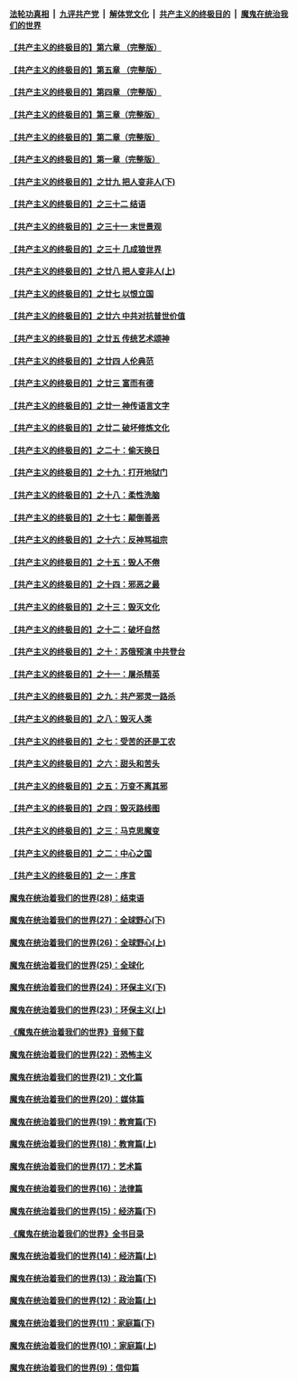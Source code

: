 ####  [法轮功真相](../../../../basic/blob/master/README.md?t=03032027) &nbsp;|&nbsp; [九评共产党](../../../../9ping.md/blob/master/README.md?t=03032027) &nbsp;|&nbsp; [解体党文化](../../../../jtdwh.md/blob/master/README.md?t=03032027)  &nbsp;|&nbsp; [共产主义的终极目的](../../../../gczydzjmd.md/blob/master/README.md?t=03032027) &nbsp;|&nbsp; [魔鬼在统治我们的世界](../../../../mgztzwmdsj.md/blob/master/README.md?t=03032027) 

#### [【共产主义的终极目的】第六章 （完整版）](../pages/nsc422/n11428913.md?t=03032027) 

#### [【共产主义的终极目的】第五章 （完整版）](../pages/nsc422/n11428912.md?t=03032027) 

#### [【共产主义的终极目的】第四章 （完整版）](../pages/nsc422/n11428907.md?t=03032027) 

#### [【共产主义的终极目的】第三章（完整版）](../pages/nsc422/n11428848.md?t=03032027) 

#### [【共产主义的终极目的】第二章（完整版）](../pages/nsc422/n11428831.md?t=03032027) 

#### [【共产主义的终极目的】第一章（完整版）](../pages/nsc422/n11417651.md?t=03032027) 

#### [【共产主义的终极目的】之廿九 把人变非人(下)](../pages/nsc422/n11344140.md?t=03032027) 

#### [【共产主义的终极目的】之三十二 结语](../pages/nsc422/n11360535.md?t=03032027) 

#### [【共产主义的终极目的】之三十一 末世景观](../pages/nsc422/n11351129.md?t=03032027) 

#### [【共产主义的终极目的】之三十 几成狼世界](../pages/nsc422/n11348280.md?t=03032027) 

#### [【共产主义的终极目的】之廿八 把人变非人(上)](../pages/nsc422/n11340492.md?t=03032027) 

#### [【共产主义的终极目的】之廿七 以恨立国](../pages/nsc422/n11336944.md?t=03032027) 

#### [【共产主义的终极目的】之廿六 中共对抗普世价值](../pages/nsc422/n11324785.md?t=03032027) 

#### [【共产主义的终极目的】之廿五 传统艺术颂神](../pages/nsc422/n11296396.md?t=03032027) 

#### [【共产主义的终极目的】之廿四 人伦典范](../pages/nsc422/n11296397.md?t=03032027) 

#### [【共产主义的终极目的】之廿三 富而有德](../pages/nsc422/n11283598.md?t=03032027) 

#### [【共产主义的终极目的】之廿一 神传语言文字](../pages/nsc422/n11263265.md?t=03032027) 

#### [【共产主义的终极目的】之廿二 破坏修炼文化](../pages/nsc422/n11245728.md?t=03032027) 

#### [【共产主义的终极目的】之二十：偷天换日](../pages/nsc422/n11238846.md?t=03032027) 

#### [【共产主义的终极目的】之十九：打开地狱门](../pages/nsc422/n11206376.md?t=03032027) 

#### [【共产主义的终极目的】之十八：柔性洗脑](../pages/nsc422/n11199994.md?t=03032027) 

#### [【共产主义的终极目的】之十七：颠倒善恶](../pages/nsc422/n11179782.md?t=03032027) 

#### [【共产主义的终极目的】之十六：反神骂祖宗](../pages/nsc422/n11166798.md?t=03032027) 

#### [【共产主义的终极目的】之十五：毁人不倦](../pages/nsc422/n11166792.md?t=03032027) 

#### [【共产主义的终极目的】之十四：邪恶之最](../pages/nsc422/n11150249.md?t=03032027) 

#### [【共产主义的终极目的】之十三：毁灭文化](../pages/nsc422/n11135227.md?t=03032027) 

#### [【共产主义的终极目的】之十二：破坏自然](../pages/nsc422/n11135214.md?t=03032027) 

#### [【共产主义的终极目的】之十：苏俄预演 中共登台](../pages/nsc422/n11118424.md?t=03032027) 

#### [【共产主义的终极目的】之十一：屠杀精英](../pages/nsc422/n11118442.md?t=03032027) 

#### [【共产主义的终极目的】之九：共产邪灵一路杀](../pages/nsc422/n11114139.md?t=03032027) 

#### [【共产主义的终极目的】之八：毁灭人类](../pages/nsc422/n11108503.md?t=03032027) 

#### [【共产主义的终极目的】之七：受苦的还是工农](../pages/nsc422/n11101809.md?t=03032027) 

#### [【共产主义的终极目的】之六：甜头和苦头](../pages/nsc422/n11096971.md?t=03032027) 

#### [【共产主义的终极目的】之五：万变不离其邪](../pages/nsc422/n11091285.md?t=03032027) 

#### [【共产主义的终极目的】之四：毁灭路线图](../pages/nsc422/n11086284.md?t=03032027) 

#### [【共产主义的终极目的】之三：马克思魔变](../pages/nsc422/n11061941.md?t=03032027) 

#### [【共产主义的终极目的】之二：中心之国](../pages/nsc422/n11047728.md?t=03032027) 

#### [【共产主义的终极目的】之一：序言](../pages/nsc422/n11086077.md?t=03032027) 

#### [魔鬼在统治着我们的世界(28)：结束语](../pages/nsc422/n10936246.md?t=03032027) 

#### [魔鬼在统治着我们的世界(27)：全球野心(下)](../pages/nsc422/n10928319.md?t=03032027) 

#### [魔鬼在统治着我们的世界(26)：全球野心(上)](../pages/nsc422/n10900318.md?t=03032027) 

#### [魔鬼在统治着我们的世界(25)：全球化](../pages/nsc422/n10788205.md?t=03032027) 

#### [魔鬼在统治着我们的世界(24)：环保主义(下)](../pages/nsc422/n10695307.md?t=03032027) 

#### [魔鬼在统治着我们的世界(23)：环保主义(上)](../pages/nsc422/n10688613.md?t=03032027) 

#### [《魔鬼在统治着我们的世界》音频下载](../pages/nsc422/n10635553.md?t=03032027) 

#### [魔鬼在统治着我们的世界(22)：恐怖主义](../pages/nsc422/n10614727.md?t=03032027) 

#### [魔鬼在统治着我们的世界(21)：文化篇](../pages/nsc422/n10597706.md?t=03032027) 

#### [魔鬼在统治着我们的世界(20)：媒体篇](../pages/nsc422/n10586579.md?t=03032027) 

#### [魔鬼在统治着我们的世界(19)：教育篇(下)](../pages/nsc422/n10564808.md?t=03032027) 

#### [魔鬼在统治着我们的世界(18)：教育篇(上)](../pages/nsc422/n10526970.md?t=03032027) 

#### [魔鬼在统治着我们的世界(17)：艺术篇](../pages/nsc422/n10499093.md?t=03032027) 

#### [魔鬼在统治着我们的世界(16)：法律篇](../pages/nsc422/n10485969.md?t=03032027) 

#### [魔鬼在统治着我们的世界(15)：经济篇(下)](../pages/nsc422/n10469975.md?t=03032027) 

#### [《魔鬼在统治着我们的世界》全书目录](../pages/nsc422/n10464261.md?t=03032027) 

#### [魔鬼在统治着我们的世界(14)：经济篇(上)](../pages/nsc422/n10457370.md?t=03032027) 

#### [魔鬼在统治着我们的世界(13)：政治篇(下)](../pages/nsc422/n10448270.md?t=03032027) 

#### [魔鬼在统治着我们的世界(12)：政治篇(上)](../pages/nsc422/n10444576.md?t=03032027) 

#### [魔鬼在统治着我们的世界(11)：家庭篇(下)](../pages/nsc422/n10440961.md?t=03032027) 

#### [魔鬼在统治着我们的世界(10)：家庭篇(上)](../pages/nsc422/n10435448.md?t=03032027) 

#### [魔鬼在统治着我们的世界(9)：信仰篇](../pages/nsc422/n10432159.md?t=03032027) 

